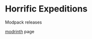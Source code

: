 # Horrific Expeditions
Modpack releases

[modrinth](https://modrinth.com/modpack/horrific-expeditions) page
